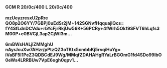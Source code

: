 #### GCM R 20/0c/400 L 20/0c/400
**mzUeyzresxU2pRre**<br/>**QO8p2O6YY/7GBPj0uEdSr2jM+142SGNvfHqquajlQcs=**<br/>**fY4SfLdnDCVdu+rbYcFjrRkjUw56K+56PCRy+4fWrh5Okf9SFVT6hLqfs3M00P+e0BVCjL3ap2CjWl3m...**<br/><br/>
**6mBWsHALjlZMMghU**<br/>**nAyrJcuXw7AHzr/pPtzQZ3oTKtx5cmbbKj5rvqiHuYg=**<br/>**iVaBF5I1PeZ3QDBCdEJ9Wg/MMqfZDAHAHgRYaLrBGOmG1fd4SDo99lbO0eWs4LRRBUw7VpE6ogh0qpv1...**